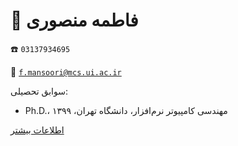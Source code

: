 
# 👤  **فاطمه منصوری**


☎️  `03137934695`


📧  [`f.mansoori@mcs.ui.ac.ir`](mailto:f.mansoori@mcs.ui.ac.ir)


سوابق تحصیلی:


- Ph.D.، مهندسی کامپیوتر نرم‌افزار، دانشگاه تهران، ۱۳۹۹ 
  
  
[اطلاعات بیشتر](https://mcs.ui.ac.ir/f.mansoori)
